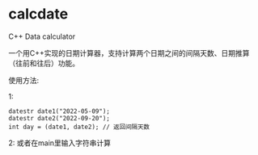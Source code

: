 # calcdate
C++ Data calculator

一个用C++实现的日期计算器，支持计算两个日期之间的间隔天数、日期推算（往前和往后）功能。

使用方法:

1:  

    datestr date1("2022-05-09");
    datestr date2("2022-09-20");
    int day = (date1, date2); // 返回间隔天数

2: 或者在main里输入字符串计算
